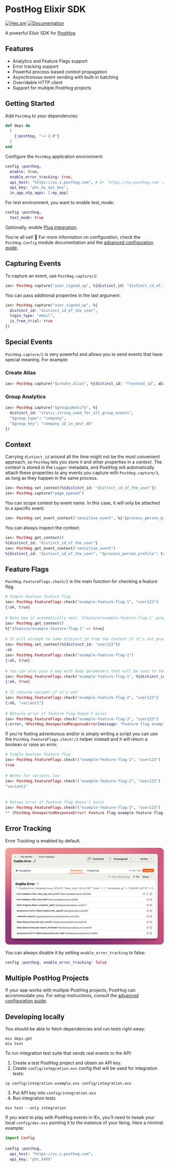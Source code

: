 # PostHog Elixir SDK

[![Hex.pm](https://img.shields.io/hexpm/v/posthog.svg)](https://hex.pm/packages/posthog)
[![Documentation](https://img.shields.io/badge/documentation-gray)](https://hexdocs.pm/posthog)

A powerful Elixir SDK for [PostHog](https://posthog.com)

## Features

- Analytics and Feature Flags support
- Error tracking support
- Powerful process-based context propagation
- Asynchronous event sending with built-in batching
- Overridable HTTP client
- Support for multiple PostHog projects

## Getting Started

Add `PostHog` to your dependencies:

```elixir
def deps do
  [
    {:posthog, "~> 2.0"}
  ]
end
```

Configure the `PostHog` application environment:

```elixir
config :posthog,
  enable: true,
  enable_error_tracking: true,
  api_host: "https://us.i.posthog.com", # Or `https://eu.posthog.com` or your self-hosted PostHog instance URL
  api_key: "phc_my_api_key",
  in_app_otp_apps: [:my_app]
```

For test environment, you want to enable test_mode:

```elixir
config :posthog,
  test_mode: true
```

Optionally, enable [Plug integration](`PostHog.Integrations.Plug`).

You're all set! 🎉 For more information on configuration, check the `PostHog.Config` module
documentation and the [advanced configuration guide](advanced-configuration.md).

## Capturing Events

To capture an event, use `PostHog.capture/2`:

```elixir
iex> PostHog.capture("user_signed_up", %{distinct_id: "distinct_id_of_the_user"})
```

You can pass additional properties in the last argument:

```elixir
iex> PostHog.capture("user_signed_up", %{
  distinct_id: "distinct_id_of_the_user",
  login_type: "email",
  is_free_trial: true
})
```

## Special Events

`PostHog.capture/2` is very powerful and allows you to send events that have
special meaning. For example:

### Create Alias

```elixir
iex> PostHog.capture("$create_alias", %{distinct_id: "frontend_id", alias: "backend_id"})
```

### Group Analytics

```elixir
iex> PostHog.capture("$groupidentify", %{
  distinct_id: "static_string_used_for_all_group_events",
  "$group_type": "company",
  "$group_key": "company_id_in_your_db"
})
```

## Context

Carrying `distinct_id` around all the time might not be the most convenient
approach, so `PostHog` lets you store it and other properties in a _context_.
The context is stored in the `Logger` metadata, and PostHog will automatically
attach these properties to any events you capture with `PostHog.capture/3`, as long as they
happen in the same process.

```elixir
iex> PostHog.set_context(%{distinct_id: "distinct_id_of_the_user"})
iex> PostHog.capture("page_opened")
```

You can scope context by event name. In this case, it will only be attached to a specific event:

```elixir
iex> PostHog.set_event_context("sensitive_event", %{"$process_person_profile": false})
```

You can always inspect the context:

```elixir
iex> PostHog.get_context()
%{distinct_id: "distinct_id_of_the_user"}
iex> PostHog.get_event_context("sensitive_event")
%{distinct_id: "distinct_id_of_the_user", "$process_person_profile": true}
```

## Feature Flags

`PostHog.FeatureFlags.check/2` is the main function for checking a feature flag.

```elixir
# Simple boolean feature flag
iex> PostHog.FeatureFlags.check("example-feature-flag-1", "user123")
{:ok, true}

# Note how it automatically sets `$feature/example-feature-flag-1` property in the context
iex> PostHog.get_context()
%{"$feature/example-feature-flag-1" => true}

# It will attempt to take distinct_id from the context if it's not provided
iex> PostHog.set_context(%{distinct_id: "user123"})
:ok
iex> PostHog.FeatureFlags.check("example-feature-flag-1")
{:ok, true}

# You can also pass a map with body parameters that will be sent to the /flags API as-is
iex> PostHog.FeatureFlags.check("example-feature-flag-1", %{distinct_id: "user123", groups: %{group_type: "group_id"}})
{:ok, true}

# It returns variant if it's set
iex> PostHog.FeatureFlags.check("example-feature-flag-2", "user123")
{:ok, "variant2"}

# Returns error if feature flag doesn't exist
iex> PostHog.FeatureFlags.check("example-feature-flag-3", "user123")
{:error, %PostHog.UnexpectedResponseError{message: "Feature flag example-feature-flag-3 was not found in the response", response: ...}}
```

If you're feeling adventurous and/or is simply writing a script you can use the `PostHog.FeatureFlags.check!/2` helper instead and it will return a boolean or raise an error.

```elixir
# Simple boolean feature flag
iex> PostHog.FeatureFlags.check!("example-feature-flag-1", "user123")
true

# Works for variants too
iex> PostHog.FeatureFlags.check!("example-feature-flag-2", "user123")
"variant2"


# Raises error if feature flag doesn't exist
iex> PostHog.FeatureFlags.check!("example-feature-flag-3", "user123")
** (PostHog.UnexpectedResponseError) Feature flag example-feature-flag-3 was not found in the response
```

## Error Tracking

Error Tracking is enabled by default.

![](assets/error-tracking-screenshot.png)

You can always disable it by setting `enable_error_tracking` to false:

```elixir
config :posthog, enable_error_tracking: false
```

## Multiple PostHog Projects

If your app works with multiple PostHog projects, PostHog can accommodate you. For
setup instructions, consult the [advanced configuration guide](guides/advanced-configuration.md).

## Developing locally

You should be able to fetch dependencies and run tests right away:

```
mix deps.get
mix test
```

To run integration test suite that sends real events to the API:

1. Create a test PostHog project and obtain an API key.
2. Create `config/integration.exs` config that will be used for integration tests:

```
cp config/integration.example.exs config/integration.exs
```

3. Put API key into `config/integration.exs`
4. Run integration tests

```
mix test --only integration
```

If you want to play with PostHog events in IEx, you'll need to tweak your local `config/dev.exs` pointing it to the instance of your liking. Here a
minimal example:

```elixir
import Config

config :posthog,
  api_host: "https://us.i.posthog.com",
  api_key: "phc_XXXX"
```
